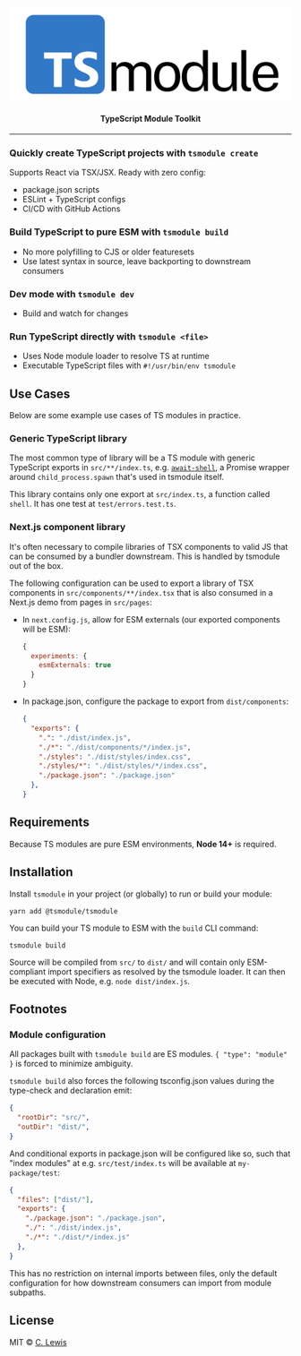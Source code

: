 <div align="center">
  <img src="assets/tsmodule.png">
  <h4>TypeScript Module Toolkit</h4>
</div>

---

### Quickly create TypeScript projects with **`tsmodule create`**

Supports React via TSX/JSX. Ready with zero config:

  - package.json scripts
  - ESLint + TypeScript configs
  - CI/CD with GitHub Actions

### Build TypeScript to pure ESM with **`tsmodule build`**

  - No more polyfilling to CJS or older featuresets
  - Use latest syntax in source, leave backporting to downstream consumers

### Dev mode with **`tsmodule dev`**

  - Build and watch for changes

### Run TypeScript directly with **`tsmodule <file>`**

  - Uses Node module loader to resolve TS at runtime
  - Executable TypeScript files with `#!/usr/bin/env tsmodule`

## Use Cases

Below are some example use cases of TS modules in practice.

### Generic TypeScript library

The most common type of library will be a TS module with generic TypeScript
exports in `src/**/index.ts`, e.g.
[`await-shell`](https://github.com/ctjlewis/await-shell), a Promise wrapper
around `child_process.spawn` that's used in tsmodule itself.

This library contains only one export at `src/index.ts`, a function called
`shell`. It has one test at `test/errors.test.ts`.

### Next.js component library

It's often necessary to compile libraries of TSX components to valid JS that can
be consumed by a bundler downstream.  This is handled by tsmodule out of the
box.

The following configuration can be used to export a library of TSX components in
`src/components/**/index.tsx` that is also consumed in a Next.js demo from pages
in `src/pages`:

- In `next.config.js`, allow for ESM externals (our exported components will be
  ESM):

    ```js
    { 
      experiments: { 
        esmExternals: true 
      } 
    }
    ```

- In package.json, configure the package to export from `dist/components`:

    ```json
    {
      "exports": {
        ".": "./dist/index.js",
        "./*": "./dist/components/*/index.js",
        "./styles": "./dist/styles/index.css",
        "./styles/*": "./dist/styles/*/index.css",
        "./package.json": "./package.json"
      },
    }
    ```

## Requirements

Because TS modules are pure ESM environments, **Node 14+** is required.

## Installation

Install `tsmodule` in your project (or globally) to run or build your module:

```shell
yarn add @tsmodule/tsmodule
```

You can build your TS module to ESM with the `build` CLI command:

```shell
tsmodule build
```

Source will be compiled from `src/` to `dist/` and will contain only
ESM-compliant import specifiers as resolved by the tsmodule loader. It can then
be executed with Node, e.g. `node dist/index.js`.

## Footnotes

### Module configuration

All packages built with `tsmodule build` are ES modules. `{ "type": "module" }`
is forced to minimize ambiguity.

`tsmodule build` also forces the following tsconfig.json values during the
type-check and declaration emit:

```json
{
  "rootDir": "src/",
  "outDir": "dist/",
}
```

And conditional exports in package.json will be configured like so, such that
"index modules" at e.g. `src/test/index.ts` will be available at
`my-package/test`:

```json
{
  "files": ["dist/"],
  "exports": {
    "./package.json": "./package.json",
    "./": "./dist/index.js",
    "./*": "./dist/*/index.js"
  },
}
```

This has no restriction on internal imports between files, only the default
configuration for how downstream consumers can import from module subpaths.

## License

MIT © [C. Lewis](https://ctjlewis.com)

